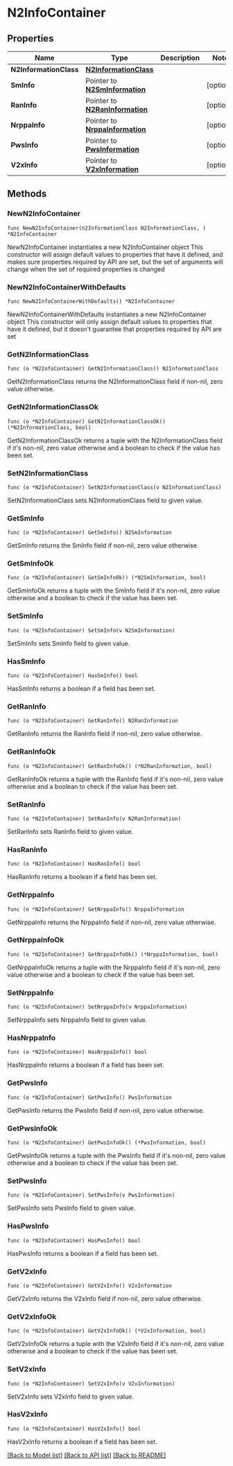 # N2InfoContainer

## Properties

Name | Type | Description | Notes
------------ | ------------- | ------------- | -------------
**N2InformationClass** | [**N2InformationClass**](N2InformationClass.md) |  | 
**SmInfo** | Pointer to [**N2SmInformation**](N2SmInformation.md) |  | [optional] 
**RanInfo** | Pointer to [**N2RanInformation**](N2RanInformation.md) |  | [optional] 
**NrppaInfo** | Pointer to [**NrppaInformation**](NrppaInformation.md) |  | [optional] 
**PwsInfo** | Pointer to [**PwsInformation**](PwsInformation.md) |  | [optional] 
**V2xInfo** | Pointer to [**V2xInformation**](V2xInformation.md) |  | [optional] 

## Methods

### NewN2InfoContainer

`func NewN2InfoContainer(n2InformationClass N2InformationClass, ) *N2InfoContainer`

NewN2InfoContainer instantiates a new N2InfoContainer object
This constructor will assign default values to properties that have it defined,
and makes sure properties required by API are set, but the set of arguments
will change when the set of required properties is changed

### NewN2InfoContainerWithDefaults

`func NewN2InfoContainerWithDefaults() *N2InfoContainer`

NewN2InfoContainerWithDefaults instantiates a new N2InfoContainer object
This constructor will only assign default values to properties that have it defined,
but it doesn't guarantee that properties required by API are set

### GetN2InformationClass

`func (o *N2InfoContainer) GetN2InformationClass() N2InformationClass`

GetN2InformationClass returns the N2InformationClass field if non-nil, zero value otherwise.

### GetN2InformationClassOk

`func (o *N2InfoContainer) GetN2InformationClassOk() (*N2InformationClass, bool)`

GetN2InformationClassOk returns a tuple with the N2InformationClass field if it's non-nil, zero value otherwise
and a boolean to check if the value has been set.

### SetN2InformationClass

`func (o *N2InfoContainer) SetN2InformationClass(v N2InformationClass)`

SetN2InformationClass sets N2InformationClass field to given value.


### GetSmInfo

`func (o *N2InfoContainer) GetSmInfo() N2SmInformation`

GetSmInfo returns the SmInfo field if non-nil, zero value otherwise.

### GetSmInfoOk

`func (o *N2InfoContainer) GetSmInfoOk() (*N2SmInformation, bool)`

GetSmInfoOk returns a tuple with the SmInfo field if it's non-nil, zero value otherwise
and a boolean to check if the value has been set.

### SetSmInfo

`func (o *N2InfoContainer) SetSmInfo(v N2SmInformation)`

SetSmInfo sets SmInfo field to given value.

### HasSmInfo

`func (o *N2InfoContainer) HasSmInfo() bool`

HasSmInfo returns a boolean if a field has been set.

### GetRanInfo

`func (o *N2InfoContainer) GetRanInfo() N2RanInformation`

GetRanInfo returns the RanInfo field if non-nil, zero value otherwise.

### GetRanInfoOk

`func (o *N2InfoContainer) GetRanInfoOk() (*N2RanInformation, bool)`

GetRanInfoOk returns a tuple with the RanInfo field if it's non-nil, zero value otherwise
and a boolean to check if the value has been set.

### SetRanInfo

`func (o *N2InfoContainer) SetRanInfo(v N2RanInformation)`

SetRanInfo sets RanInfo field to given value.

### HasRanInfo

`func (o *N2InfoContainer) HasRanInfo() bool`

HasRanInfo returns a boolean if a field has been set.

### GetNrppaInfo

`func (o *N2InfoContainer) GetNrppaInfo() NrppaInformation`

GetNrppaInfo returns the NrppaInfo field if non-nil, zero value otherwise.

### GetNrppaInfoOk

`func (o *N2InfoContainer) GetNrppaInfoOk() (*NrppaInformation, bool)`

GetNrppaInfoOk returns a tuple with the NrppaInfo field if it's non-nil, zero value otherwise
and a boolean to check if the value has been set.

### SetNrppaInfo

`func (o *N2InfoContainer) SetNrppaInfo(v NrppaInformation)`

SetNrppaInfo sets NrppaInfo field to given value.

### HasNrppaInfo

`func (o *N2InfoContainer) HasNrppaInfo() bool`

HasNrppaInfo returns a boolean if a field has been set.

### GetPwsInfo

`func (o *N2InfoContainer) GetPwsInfo() PwsInformation`

GetPwsInfo returns the PwsInfo field if non-nil, zero value otherwise.

### GetPwsInfoOk

`func (o *N2InfoContainer) GetPwsInfoOk() (*PwsInformation, bool)`

GetPwsInfoOk returns a tuple with the PwsInfo field if it's non-nil, zero value otherwise
and a boolean to check if the value has been set.

### SetPwsInfo

`func (o *N2InfoContainer) SetPwsInfo(v PwsInformation)`

SetPwsInfo sets PwsInfo field to given value.

### HasPwsInfo

`func (o *N2InfoContainer) HasPwsInfo() bool`

HasPwsInfo returns a boolean if a field has been set.

### GetV2xInfo

`func (o *N2InfoContainer) GetV2xInfo() V2xInformation`

GetV2xInfo returns the V2xInfo field if non-nil, zero value otherwise.

### GetV2xInfoOk

`func (o *N2InfoContainer) GetV2xInfoOk() (*V2xInformation, bool)`

GetV2xInfoOk returns a tuple with the V2xInfo field if it's non-nil, zero value otherwise
and a boolean to check if the value has been set.

### SetV2xInfo

`func (o *N2InfoContainer) SetV2xInfo(v V2xInformation)`

SetV2xInfo sets V2xInfo field to given value.

### HasV2xInfo

`func (o *N2InfoContainer) HasV2xInfo() bool`

HasV2xInfo returns a boolean if a field has been set.


[[Back to Model list]](../README.md#documentation-for-models) [[Back to API list]](../README.md#documentation-for-api-endpoints) [[Back to README]](../README.md)


